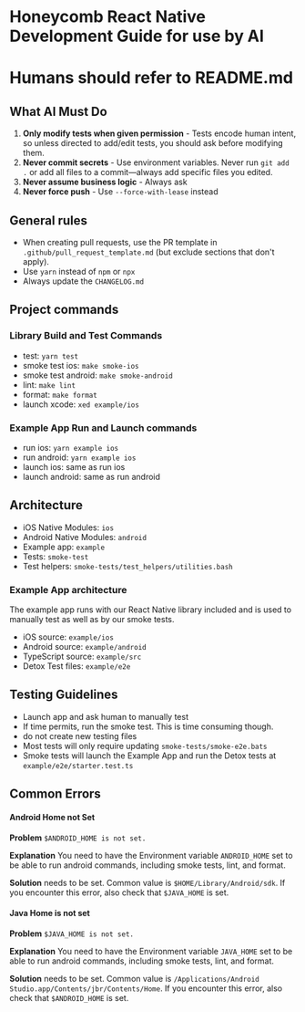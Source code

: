 # Honeycomb React Native Development Guide for use by AI

# Humans should refer to README.md

## What AI Must Do

1. **Only modify tests when given permission** - Tests encode human intent, so unless directed to add/edit tests, you should ask before modifying them.
3. **Never commit secrets** - Use environment variables. Never run `git add .` or add all files to a commit—always add specific files you edited.
4. **Never assume business logic** - Always ask
5. **Never force push** - Use `--force-with-lease` instead

## General rules

- When creating pull requests, use the PR template in `.github/pull_request_template.md` (but exclude sections that don't apply).
- Use `yarn` instead of `npm` or `npx`
- Always update the `CHANGELOG.md`

## Project commands

### Library Build and Test Commands

- test: `yarn test`
- smoke test ios: `make smoke-ios`
- smoke test android: `make smoke-android`
- lint: `make lint`
- format: `make format`
- launch xcode: `xed example/ios`

### Example App Run and Launch commands

- run ios: `yarn example ios`
- run android: `yarn example ios`
- launch ios: same as run ios
- launch android: same as run android

## Architecture

- iOS Native Modules: `ios`
- Android Native Modules: `android`
- Example app: `example`
- Tests: `smoke-test`
- Test helpers: `smoke-tests/test_helpers/utilities.bash`

### Example App architecture

The example app runs with our React Native library included and is used to manually test as well as by our smoke tests.

- iOS source: `example/ios`
- Android source: `example/android`
- TypeScript source: `example/src`
- Detox Test files: `example/e2e`

## Testing Guidelines

- Launch app and ask human to manually test
- If time permits, run the smoke test. This is time consuming though.
- do not create new testing files
- Most tests will only require updating `smoke-tests/smoke-e2e.bats`
- Smoke tests will launch the Example App and run the Detox tests at `example/e2e/starter.test.ts`

## Common Errors

#### Android Home not Set

**Problem**
`$ANDROID_HOME is not set.` 

**Explanation**
You need to have the Environment variable `ANDROID_HOME` set to be able to run android commands, including smoke tests, lint, and format.

**Solution**
needs to be set. Common value is `$HOME/Library/Android/sdk`. If you encounter this error, also check that `$JAVA_HOME` is set.

#### Java Home is not set

**Problem**
`$JAVA_HOME is not set.` 

**Explanation**
You need to have the Environment variable `JAVA_HOME` set to be able to run android commands, including smoke tests, lint, and format.

**Solution**
needs to be set. Common value is `/Applications/Android Studio.app/Contents/jbr/Contents/Home`. If you encounter this error, also check that `$ANDROID_HOME` is set.
